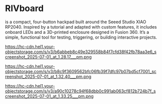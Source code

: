 # RIVboard
is a compact, four-button hackpad built around the Seeed Studio XIAO RP2040. Inspired by a tutorial and adapted with custom features, it includes onboard LEDs and a 3D-printed enclosure designed in Fusion 360. It’s a simple, functional tool for testing, triggering, or building interactive projects.

https://hc-cdn.hel1.your-objectstorage.com/s/v3/b6abbeb8c49e329558b84f7cfd38f42fb78aa3e6_screenshot_2025-07-01_at_1.28.17___pm.png

https://hc-cdn.hel1.your-objectstorage.com/s/v3/b8c9f3609562bfc06fb39f7dfc97b07bd5cf7001_screenshot_2025-07-01_at_1.32.40___pm.png

https://hc-cdn.hel1.your-objectstorage.com/s/v3/a90c10278c94f68dbb0c991ab063cf812b724b7f_screenshot_2025-07-01_at_1.33.25___pm.png
